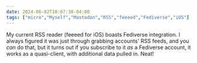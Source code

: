 ```yaml
---
date: 2024-06-02T10:07:38-04:00
tags: ["micro","Myself","Mastodon","RSS","feeeed","Fediverse","iOS"]
---
```

My current RSS reader (feeeed for iOS) boasts Fediverse integration. I always figured it was just through grabbing accounts' RSS feeds, and you *can* do that, but it turns out if you subscribe to it *as* a Fediverse account, it works as a quasi-client, with additional data pulled in. Neat!